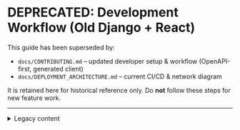 # DEPRECATED: Development Workflow (Old Django + React)

This guide has been superseded by:

* `docs/CONTRIBUTING.md` – updated developer setup & workflow (OpenAPI-first, generated client)
* `docs/DEPLOYMENT_ARCHITECTURE.md` – current CI/CD & network diagram

It is retained here for historical reference only. Do **not** follow these steps for new feature work.

---

<details>
<summary>Legacy content</summary>

```markdown
# Development Workflow for Django + React Integration

<snipped – see git history for full legacy content>
```

</details>

